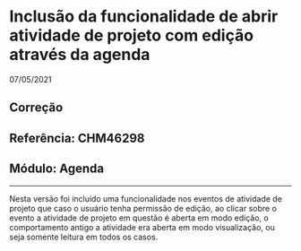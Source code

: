 # Inclusão da funcionalidade de abrir atividade de projeto com edição através da agenda
07/05/2021
## Correção
## Referência: CHM46298
## Módulo: Agenda
***

Nesta versão foi incluído uma funcionalidade nos eventos de atividade de projeto que caso o usuário tenha permissão de edição, ao clicar sobre o evento a atividade de projeto em questão é aberta em modo edição, o comportamento antigo a atividade era aberta em modo visualização, ou seja somente leitura em todos os casos.